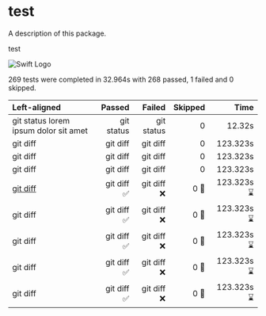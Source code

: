 # test

A description of this package.

test


![Swift Logo](https://img.shields.io/badge/Swift-FA7343?style=for-the-badge&logo=swift&logoColor=white)

269 tests were completed in 32.964s with 268 passed, 1 failed and 0 skipped.

| Left-aligned |     Passed     |     Failed     |     Skipped     |     Time     |
| :---         |      ---:      |      ---:      |       ---:      |    ---:      |
| git status lorem ipsum dolor sit amet   | git status     | git status     | 0               |  12.32s      |
| git diff     | git diff       | git diff       | 0               |  123.323s    |
| git diff     | git diff       | git diff       | 0               |  123.323s    |
| git diff     | git diff       | git diff       | 0               |  123.323s    |
| [git diff](Sources/test/test.swift#L4)     | git diff  ✅     | git diff  ❌     | 0     🔀          |  123.323s  ⌛️  |
| git diff     | git diff  ✅     | git diff  ❌     | 0     🔀          |  123.323s  ⌛️  |
| git diff     | git diff  ✅     | git diff  ❌     | 0     🔀          |  123.323s  ⌛️  |
| git diff     | git diff  ✅     | git diff  ❌     | 0     🔀          |  123.323s  ⌛️  |
| git diff     | git diff  ✅     | git diff  ❌     | 0     🔀          |  123.323s  ⌛️  |
